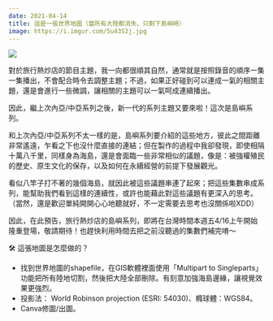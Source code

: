 ```yaml
---
date: 2021-04-14
title: 這是一張世界地圖（當所有大陸都消失、只剩下島嶼時）
image: https://i.imgur.com/5u43S2j.jpg
---
```


![](https://i.imgur.com/5u43S2j.jpg)

對於旅行熱炒店的節目主題，我一向都很順其自然，通常就是按照錄音的順序一集一集播出，不會配合時令去調整主題；不過，如果正好碰到可以連成一氣的相關主題，還是會進行一些微調，讓相關的主題可以一氣呵成連續播出。

因此，繼上次內亞/中亞系列之後，新一代的系列主題又要來啦！這次是島嶼系列。

和上次內亞/中亞系列不太一樣的是，島嶼系列要介紹的這些地方，彼此之間距離非常遙遠，乍看之下也沒什麼直接的連結；但在製作的過程中我卻發現，即使相隔十萬八千里，同樣身為海島，還是會面臨一些非常相似的議題，像是：被強權殖民的歷史、原生文化的保存，以及如何在永續經營的前提下發展觀光。

看似八竿子打不著的幾個海島，就因此被這些議題串連了起來；把這些集數串成系列，能幫助我們看到這樣的連續性，或許也能藉此對這些議題有更深入的思考。（當然，還是歡迎單純開開心心地聽就好，不一定需要去思考也沒關係啦XDD）

因此，在此預告，旅行熱炒店的島嶼系列，即將在台灣時間本週五4/16上午開始隆重登場，敬請期待！也趕快利用時間去把之前沒聽過的集數們補完唷～

🛠️ 這張地圖是怎麼做的？

- 找到世界地圖的shapefile，在GIS軟體裡面使用「Multipart to Singleparts」功能把所有陸地切割，然後把大陸全部刪除。有刻意加強海島邊緣，讓視覺效果更強烈。
- 投影法： World Robinson projection (ESRI: 54030)、橢球體：WGS84。
- Canva修圖/出圖。